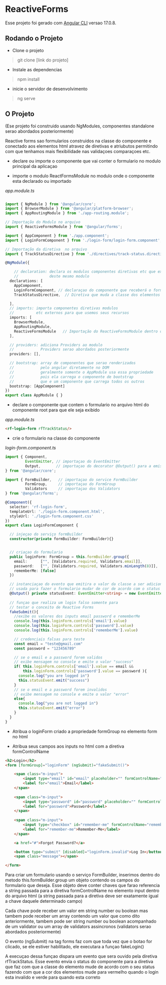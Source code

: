 # ReactiveForms

Esse projeto foi gerado com [Angular CLI](https://github.com/angular/angular-cli) versao 17.0.8.

## Rodando o Projeto

* Clone o projeto 
> git clone [link do projeto]

* Instale as dependencias
> npm install

* inicie o servidor de desenvolvimento
> ng serve


## O Projeto
(Ese projeto foi construido usando NgModules, componentes standalone serao abordados posteriormente)

Reactive forms sao formularios construidos na classe do componente e conectado aos elementos html atravez de diretivas e atriubutos permitindo com que tenhamos mais flexibilidade nas validaçoes comparaçoes etc.

* declare ou importe o componente que vai conter o formulario no modulo principal da aplicaçao

* importe o modulo ReactFormsModule no modulo onde o componente esta declarado ou importado

*app.module.ts*
```typescript

import { NgModule } from '@angular/core';
import { BrowserModule } from '@angular/platform-browser';
import { AppRoutingModule } from './app-routing.module';

// Importação do Modulo no arquivo
import { ReactiveFormsModule } from '@angular/forms';

import { AppComponent } from './app.component';
import { LoginFormComponent } from './login-form/login-form.component';

// Importação da diretiva  no arquivo
import { TrackStatusDirective } from './directives/track-status.directive';

@NgModule({

    // declaration: declara os modulos componentes diretivas etc que exitem dentro
    //              deste mesmo modulo
  declarations: [
    AppComponent,
    LoginFormComponent, // declaraçao do componente que receberá o formulario
    TrackStatusDirective,  // Diretiva que muda a classe dos elementos de acordo com o status

  ],
  // imports: importa componentes diretivas modulos 
  //          etc externos para que usemos seus recursos
  imports: [
    BrowserModule,
    AppRoutingModule,
    ReactiveFormsModule   // Importação do ReactiveFormsModule dentro do modulo
  ],

  // providers: adiciona Providers ao modulo
  //            Providers serao abordados posteriormente
  providers: [],

  // bootstrap: array de componentes que serao renderizados 
  //            pelo angular diretamente no DOM 
  //            geralmente somente o AppModule usa essa propriedade
  //            pois ela carrega o componente de bootstrap
  //            que e um componente que carrega todos os outros
  bootstrap: [AppComponent]
})
export class AppModule { }

```

* declare o componente que contem o formulario no arquivo html do componente root para que ele seja exibido

*app.module.ts*
```html
<rf-login-form rfTrackStatus/>  
```

* crie o formulario na classe do componente 

*login-form.component.ts*
```typescript
import { Component, 
         EventEmitter, // importaçao do EventEmitter 
         Output,       // importaçao do decorator @Output() para a emissao do evento
} from '@angular/core';

import { FormBuilder,   // importaçao do service FormBuilder
         FormGroup,     // importaçao do FormGroup
         Validators     // importaçao dos Validators
} from '@angular/forms';

@Component({
  selector: 'rf-login-form',
  templateUrl: './login-form.component.html',
  styleUrl: './login-form.component.css'
})
export class LoginFormComponent {

  // injeçao do serviço formBuilder
  constructor(private formBuilder: FormBuilder){}


  // criaçao do formulario
  public loginForm: FormGroup = this.formBuilder.group({
    email:      ["", [Validators.required, Validators.email]],
    password:   ["", [Validators.required, Validators.minLength(8)]],
    rememberMe: [false]
  })

  // instanciaçao do evento que emitira o valor da classe a ser adicionada no elemento
  // usada para fazer o formulario mudar de cor de acordo com o status
  @Output() private statusEvent: EventEmitter<string> = new EventEmitter<string>()
  
  // funçao que realiza um login falso somente para
  // testar o conceito de Reactive Forms
  fakeSubmit(){
    //exibe os valores dos inputs email password e rememberMe
    console.log(this.loginForm.controls['email'].value)
    console.log(this.loginForm.controls['password'].value)
    console.log(this.loginForm.controls['rememberMe'].value)

    // credenciais falsas para teste
    const email = "teste@gmail.com"
    const password = "123456789"

    // se o email e a password forem validos
    // exibe mensagem no console e emite o valor "success"
    if( this.loginForm.controls['email'].value == email &&
        this.loginForm.controls['password'].value == password ){
      console.log("you are logged in")
      this.statusEvent.emit("success")
    }
    // se o email e a password forem invalidos
    // exibe mensagem no console e emite o valor "error"
    else{
      console.log("you are not logged in")
      this.statusEvent.emit("error")
    }
  }
}

```

* Atribua o loginForm criado a propriedade formGroup no elemento form no html

* Atribua seus campos aos inputs no html com a diretiva formControlName

```html
<h2>Login</h2>
<form [formGroup]="loginForm" (ngSubmit)="fakeSubmit()">

    <span class="m-input">
        <input type="email" id="email" placeholder="" formControlName="email"> 
        <label for="email">Email</label>
    </span>
    
    <span class="m-input">
        <input type="password" id="password" placeholder="" formControlName="password"> 
        <label for="password">Password</label>
    </span>
    
    <span class="m-input">
        <input type="checkbox" id="remember-me" formControlName="rememberMe"> 
        <label for="remember-me">Remember-Me</label>
    </span>

    <a href="#">Forgot Password?</a>

    <button type="submit" [disabled]="loginForm.invalid">Log In</button>
    <span class="message"></span>

</form>
```

Para criar um formulario usando o serviço FormBuilder, inserimos dentro do metodo
this.formBuilder.group um objeto contendo os campos do formulario que deseja. Esse objeto deve conter chaves que farao referencia a string passada para a diretiva formControlName no elemento input dentro do arquivo html (a string passada para a diretiva deve ser exatamente igual a chave daquele determinado campo)

Cada chave pode receber um valor em string number ou boolean mas tambem pode receber um array contendo
um valor que como dito anteriormente, tambem pode ser string number ou boolean acompanhado de um validator ou um array de validators assincronos (validators serao abordados posteriormente) 

O evento (ngSubmit) na tag forms faz com que toda vez que o botao for clicado, se ele estiver habilitado, ele executara a funçao fakeLogin()

A execuçao dessa funçao dispara um evento que sera ouvido pela diretiva rfTrackStatus. Esse evento envia o status do componente para a diretiva que faz com que a classe do elemento mude de acordo com o seu status fazendo com que a cor dos elementos mude para vermelho quando o login esta invalido e verde para quando esta correto